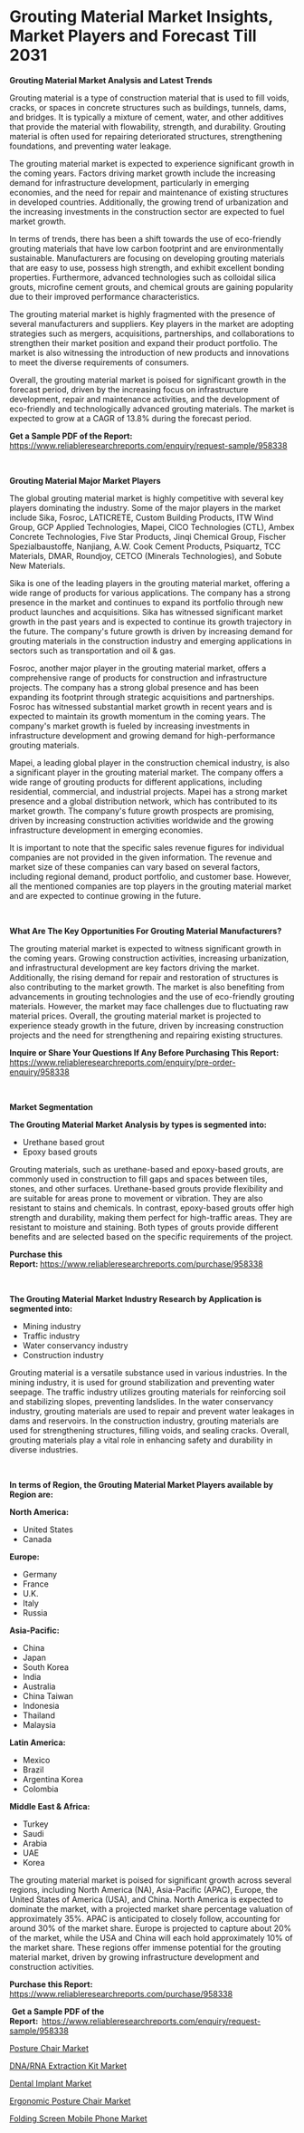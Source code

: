 <p><h1>Grouting Material Market Insights, Market Players and Forecast Till 2031</h1></p><p><strong>Grouting Material Market Analysis and Latest Trends</strong></p>
<p><p>Grouting material is a type of construction material that is used to fill voids, cracks, or spaces in concrete structures such as buildings, tunnels, dams, and bridges. It is typically a mixture of cement, water, and other additives that provide the material with flowability, strength, and durability. Grouting material is often used for repairing deteriorated structures, strengthening foundations, and preventing water leakage.</p><p>The grouting material market is expected to experience significant growth in the coming years. Factors driving market growth include the increasing demand for infrastructure development, particularly in emerging economies, and the need for repair and maintenance of existing structures in developed countries. Additionally, the growing trend of urbanization and the increasing investments in the construction sector are expected to fuel market growth.</p><p>In terms of trends, there has been a shift towards the use of eco-friendly grouting materials that have low carbon footprint and are environmentally sustainable. Manufacturers are focusing on developing grouting materials that are easy to use, possess high strength, and exhibit excellent bonding properties. Furthermore, advanced technologies such as colloidal silica grouts, microfine cement grouts, and chemical grouts are gaining popularity due to their improved performance characteristics.</p><p>The grouting material market is highly fragmented with the presence of several manufacturers and suppliers. Key players in the market are adopting strategies such as mergers, acquisitions, partnerships, and collaborations to strengthen their market position and expand their product portfolio. The market is also witnessing the introduction of new products and innovations to meet the diverse requirements of consumers.</p><p>Overall, the grouting material market is poised for significant growth in the forecast period, driven by the increasing focus on infrastructure development, repair and maintenance activities, and the development of eco-friendly and technologically advanced grouting materials. The market is expected to grow at a CAGR of 13.8% during the forecast period.</p></p>
<p><strong>Get a Sample PDF of the Report:&nbsp;</strong> <a href="https://www.reliableresearchreports.com/enquiry/request-sample/958338">https://www.reliableresearchreports.com/enquiry/request-sample/958338</a></p>
<p>&nbsp;</p>
<p><strong>Grouting Material Major Market Players</strong></p>
<p><p>The global grouting material market is highly competitive with several key players dominating the industry. Some of the major players in the market include Sika, Fosroc, LATICRETE, Custom Building Products, ITW Wind Group, GCP Applied Technologies, Mapei, CICO Technologies (CTL), Ambex Concrete Technologies, Five Star Products, Jinqi Chemical Group, Fischer Spezialbaustoffe, Nanjiang, A.W. Cook Cement Products, Psiquartz, TCC Materials, DMAR, Roundjoy, CETCO (Minerals Technologies), and Sobute New Materials.</p><p>Sika is one of the leading players in the grouting material market, offering a wide range of products for various applications. The company has a strong presence in the market and continues to expand its portfolio through new product launches and acquisitions. Sika has witnessed significant market growth in the past years and is expected to continue its growth trajectory in the future. The company's future growth is driven by increasing demand for grouting materials in the construction industry and emerging applications in sectors such as transportation and oil & gas.</p><p>Fosroc, another major player in the grouting material market, offers a comprehensive range of products for construction and infrastructure projects. The company has a strong global presence and has been expanding its footprint through strategic acquisitions and partnerships. Fosroc has witnessed substantial market growth in recent years and is expected to maintain its growth momentum in the coming years. The company's market growth is fueled by increasing investments in infrastructure development and growing demand for high-performance grouting materials.</p><p>Mapei, a leading global player in the construction chemical industry, is also a significant player in the grouting material market. The company offers a wide range of grouting products for different applications, including residential, commercial, and industrial projects. Mapei has a strong market presence and a global distribution network, which has contributed to its market growth. The company's future growth prospects are promising, driven by increasing construction activities worldwide and the growing infrastructure development in emerging economies.</p><p>It is important to note that the specific sales revenue figures for individual companies are not provided in the given information. The revenue and market size of these companies can vary based on several factors, including regional demand, product portfolio, and customer base. However, all the mentioned companies are top players in the grouting material market and are expected to continue growing in the future.</p></p>
<p>&nbsp;</p>
<p><strong>What Are The Key Opportunities For Grouting Material Manufacturers?</strong></p>
<p><p>The grouting material market is expected to witness significant growth in the coming years. Growing construction activities, increasing urbanization, and infrastructural development are key factors driving the market. Additionally, the rising demand for repair and restoration of structures is also contributing to the market growth. The market is also benefiting from advancements in grouting technologies and the use of eco-friendly grouting materials. However, the market may face challenges due to fluctuating raw material prices. Overall, the grouting material market is projected to experience steady growth in the future, driven by increasing construction projects and the need for strengthening and repairing existing structures.</p></p>
<p><strong>Inquire or Share Your Questions If Any Before Purchasing This Report:</strong> <a href="https://www.reliableresearchreports.com/enquiry/pre-order-enquiry/958338">https://www.reliableresearchreports.com/enquiry/pre-order-enquiry/958338</a></p>
<p>&nbsp;</p>
<p><strong>Market Segmentation</strong></p>
<p><strong>The Grouting Material Market Analysis by types is segmented into:</strong></p>
<p><ul><li>Urethane based grout</li><li>Epoxy based grouts</li></ul></p>
<p><p>Grouting materials, such as urethane-based and epoxy-based grouts, are commonly used in construction to fill gaps and spaces between tiles, stones, and other surfaces. Urethane-based grouts provide flexibility and are suitable for areas prone to movement or vibration. They are also resistant to stains and chemicals. In contrast, epoxy-based grouts offer high strength and durability, making them perfect for high-traffic areas. They are resistant to moisture and staining. Both types of grouts provide different benefits and are selected based on the specific requirements of the project.</p></p>
<p><strong>Purchase this Report:&nbsp;</strong><a href="https://www.reliableresearchreports.com/purchase/958338">https://www.reliableresearchreports.com/purchase/958338</a></p>
<p>&nbsp;</p>
<p><strong>The Grouting Material Market Industry Research by Application is segmented into:</strong></p>
<p><ul><li>Mining industry</li><li>Traffic industry</li><li>Water conservancy industry</li><li>Construction industry</li></ul></p>
<p><p>Grouting material is a versatile substance used in various industries. In the mining industry, it is used for ground stabilization and preventing water seepage. The traffic industry utilizes grouting materials for reinforcing soil and stabilizing slopes, preventing landslides. In the water conservancy industry, grouting materials are used to repair and prevent water leakages in dams and reservoirs. In the construction industry, grouting materials are used for strengthening structures, filling voids, and sealing cracks. Overall, grouting materials play a vital role in enhancing safety and durability in diverse industries.</p></p>
<p>&nbsp;</p>
<p><strong>In terms of Region, the Grouting Material Market Players available by Region are:</strong></p>
<p>
    <p> <strong> North America: </strong>
        <ul>
            <li>United States</li>
            <li>Canada</li>
        </ul>
        </p> 
    <p> <strong> Europe: </strong>
        <ul>
            <li>Germany</li>
            <li>France</li>
            <li>U.K.</li>
            <li>Italy</li>
            <li>Russia</li>
        </ul>
        </p> 
    <p> <strong> Asia-Pacific: </strong>
        <ul>
            <li>China</li>
            <li>Japan</li>
            <li>South Korea</li>
            <li>India</li>
            <li>Australia</li>
            <li>China Taiwan</li>
            <li>Indonesia</li>
            <li>Thailand</li>
            <li>Malaysia</li>
        </ul>
        </p> 
    <p> <strong> Latin America: </strong>
        <ul>
            <li>Mexico</li>
            <li>Brazil</li>
            <li>Argentina Korea</li>
            <li>Colombia</li>
        </ul>
        </p> 
    <p> <strong> Middle East & Africa: </strong>
        <ul>
            <li>Turkey</li>
            <li>Saudi</li>
            <li>Arabia</li>
            <li>UAE</li>
            <li>Korea</li>
        </ul>
    </p>
    </p>
<p><p>The grouting material market is poised for significant growth across several regions, including North America (NA), Asia-Pacific (APAC), Europe, the United States of America (USA), and China. North America is expected to dominate the market, with a projected market share percentage valuation of approximately 35%. APAC is anticipated to closely follow, accounting for around 30% of the market share. Europe is projected to capture about 20% of the market, while the USA and China will each hold approximately 10% of the market share. These regions offer immense potential for the grouting material market, driven by growing infrastructure development and construction activities.</p></p>
<p><strong>Purchase this Report: </strong><a href="https://www.reliableresearchreports.com/purchase/958338">https://www.reliableresearchreports.com/purchase/958338</a></p>
<p>&nbsp;<strong>Get a Sample PDF of the Report:&nbsp;&nbsp;</strong><a href="https://www.reliableresearchreports.com/enquiry/request-sample/958338">https://www.reliableresearchreports.com/enquiry/request-sample/958338</a></p>
<p><strong></strong></p>
<p><p><a href="https://medium.com/@fionabuckland777/posture-chair-market-analysis-its-cagr-market-segmentation-and-global-industry-overview-e17cf3be26b8">Posture Chair Market</a></p><p><a href="https://github.com/marloy8/Market-Research-Report-List-2/blob/main/dnarna-extraction-kit-market.md">DNA/RNA Extraction Kit Market</a></p><p><a href="https://github.com/mahnoor2003/Market-Research-Report-List-2/blob/main/dental-implant-market.md">Dental Implant Market</a></p><p><a href="https://medium.com/@fionabuckland777/ergonomic-posture-chair-market-analysis-its-cagr-market-segmentation-and-global-industry-overview-ab00dfb6ae5b">Ergonomic Posture Chair Market</a></p><p><a href="https://medium.com/@fionabuckland777/decoding-folding-screen-mobile-phone-market-metrics-market-share-trends-and-growth-patterns-817d4516b49e">Folding Screen Mobile Phone Market</a></p></p>